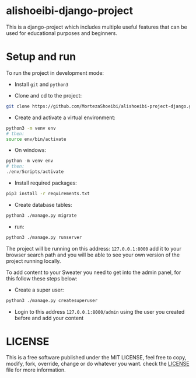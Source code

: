 # alishoeibi-django-project

This is a django-project which includes multiple useful features that can be used for educational purposes and beginners.

# Setup and run
To run the project in development mode:

- Install `git` and `python3`

- Clone and cd to the project:
```bash
git clone https://github.com/MortezaShoeibi/alishoeibi-project-django.git && cd alishoeibi-project-django/
```
- Create and activate a virtual environment: 
```bash
python3 -m venv env
# then:
source env/bin/activate
```
- On windows:
```powershell
python -m venv env
# then:
./env/Scripts/activate
```
- Install required packages:
```bash
pip3 install -r requirements.txt
```
- Create database tables:
```bash
python3 ./manage.py migrate
```
- run:
```bash
python3 ./manage.py runserver
```
The project will be running on this address: `127.0.0.1:8000` add it to your browser search path and you will be able to see your own version of the project running locally.

To add content to your Sweater you need to get into the admin panel, for this follow these steps below:
- Create a super user:
```bash
python3 ./manage.py createsuperuser
```
- Login to this address `127.0.0.1:8000/admin` using the user you created before and add your content

# LICENSE

This is a free software published under the MIT LICENSE, feel free to copy, modify, fork, override, change or do whatever you want. check the [LICENSE](./LICENSE) file for more information.
